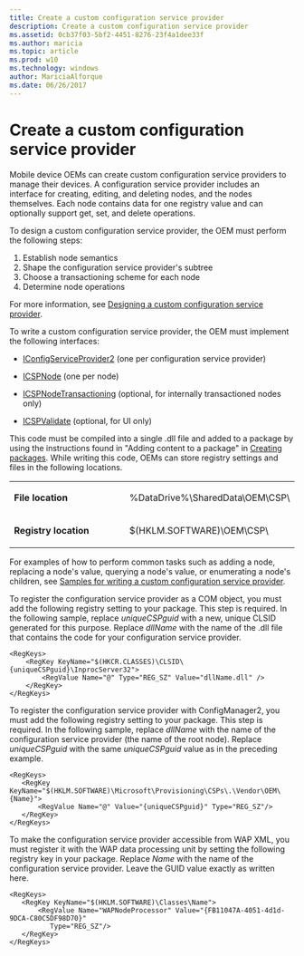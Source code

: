 ```yaml
---
title: Create a custom configuration service provider
description: Create a custom configuration service provider
ms.assetid: 0cb37f03-5bf2-4451-8276-23f4a1dee33f
ms.author: maricia
ms.topic: article
ms.prod: w10
ms.technology: windows
author: MariciaAlforque
ms.date: 06/26/2017
---
```


# Create a custom configuration service provider

Mobile device OEMs can create custom configuration service providers to manage their devices. A configuration service provider includes an interface for creating, editing, and deleting nodes, and the nodes themselves. Each node contains data for one registry value and can optionally support get, set, and delete operations.

To design a custom configuration service provider, the OEM must perform the following steps:

1.  Establish node semantics
2.  Shape the configuration service provider's subtree
3.  Choose a transactioning scheme for each node
4.  Determine node operations

For more information, see [Designing a custom configuration service provider](design-a-custom-windows-csp.md).

To write a custom configuration service provider, the OEM must implement the following interfaces:

-   [IConfigServiceProvider2](iconfigserviceprovider2.md) (one per configuration service provider)

-   [ICSPNode](icspnode.md) (one per node)

-   [ICSPNodeTransactioning](icspnodetransactioning.md) (optional, for internally transactioned nodes only)

-   [ICSPValidate](icspvalidate.md) (optional, for UI only)

This code must be compiled into a single .dll file and added to a package by using the instructions found in "Adding content to a package" in [Creating packages](https://msdn.microsoft.com/en-us/library/windows/hardware/dn756642). While writing this code, OEMs can store registry settings and files in the following locations.

<table>
<colgroup>
<col width="50%" />
<col width="50%" />
</colgroup>
<tbody>
<tr class="odd">
<td><p><strong>File location</strong></p></td>
<td><p>%DataDrive%\SharedData\OEM\CSP\</p></td>
</tr>
<tr class="even">
<td><p><strong>Registry location</strong></p></td>
<td><p>$(HKLM.SOFTWARE)\OEM\CSP\</p></td>
</tr>
</tbody>
</table>


For examples of how to perform common tasks such as adding a node, replacing a node's value, querying a node's value, or enumerating a node's children, see [Samples for writing a custom configuration service provider](samples-for-writing-a-custom-configuration-service-provider.md).

To register the configuration service provider as a COM object, you must add the following registry setting to your package. This step is required. In the following sample, replace *uniqueCSPguid* with a new, unique CLSID generated for this purpose. Replace *dllName* with the name of the .dll file that contains the code for your configuration service provider.

``` syntax
<RegKeys>
    <RegKey KeyName="$(HKCR.CLASSES)\CLSID\{uniqueCSPguid}\InprocServer32">
        <RegValue Name="@" Type="REG_SZ" Value="dllName.dll" />
    </RegKey>
</RegKeys>
```

To register the configuration service provider with ConfigManager2, you must add the following registry setting to your package. This step is required. In the following sample, replace *dllName* with the name of the configuration service provider (the name of the root node). Replace *uniqueCSPguid* with the same *uniqueCSPguid* value as in the preceding example.

``` syntax
<RegKeys>
   <RegKey KeyName="$(HKLM.SOFTWARE)\Microsoft\Provisioning\CSPs\.\Vendor\OEM\{Name}">
       <RegValue Name="@" Value="{uniqueCSPguid}" Type="REG_SZ"/>
   </RegKey>
</RegKeys>
```

To make the configuration service provider accessible from WAP XML, you must register it with the WAP data processing unit by setting the following registry key in your package. Replace *Name* with the name of the configuration service provider. Leave the GUID value exactly as written here.

``` syntax
<RegKeys>
   <RegKey KeyName="$(HKLM.SOFTWARE)\Classes\Name">
       <RegValue Name="WAPNodeProcessor" Value="{FB11047A-4051-4d1d-9DCA-C80C5DF98D70}" 
          Type="REG_SZ"/>
   </RegKey>
</RegKeys>
```

 







